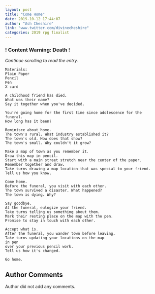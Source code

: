 ```yaml
---
layout: post
title: "Come Home"
date: 2019-10-12 17:44:07
author: "Ash Cheshire"
link: "www.twitter.com/divinecheshire"
categories: 2019 rpg finalist
---
```

<div id="warning"><div id="content"><h3><strong>! Content Warning: Death !</strong></h3><i>Continue scrolling to read the entry.</i></div></div>
 
```
Materials:
Plain Paper
Pencil
Pen
X card

A childhood friend has died.
What was their name?
Say it together when you've decided.

You're going home for the first time since adolescence for the funeral. 
How long has it been?

Reminisce about home.
The town's rural. What industry established it?
The town's old. How does that show?
The town's small. Why couldn't it grow?

Make a map of town as you remember it.
Draw this map in pencil.
Start with a main street stretch near the center of the paper. 
Remember together and draw.
Take turns drawing a map location that was special to your friend. Tell us how you know.

Come home.
Before the funeral, you visit with each other.
The town survived a disaster. What happened?
The town is dying. Why?

Say goodbye.
At the funeral, eulogize your friend.
Take turns telling us something about them.
Mark their resting place on the map with the pen.
Promise to stay in touch with each other.

Accept what is.
After the funeral, you wander town before leaving.
Take turns updating your locations on the map 
in pen 
over your previous pencil work. 
Tell us how it's changed.

Go home.

```
## Author Comments
Author did not add any comments.
